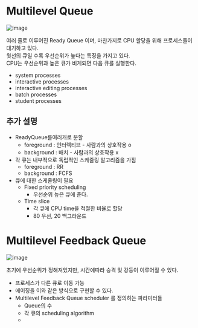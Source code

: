 # Multilevel Queue

![image](https://user-images.githubusercontent.com/50267433/141049759-c62ef45a-063d-4421-80d9-5298ad40fac6.png)

여러 줄로 이루어진 Ready Queue 이며, 마찬가지로 CPU 할당을 위해 프로세스들이 대기하고 있다.   
윗선의 큐일 수록 우선순위가 높다는 특징을 가지고 있다.   
CPU는 우선순위과 높은 큐가 비게되면 다음 큐를 실행한다.   
 
* system processes  
* interactive processes   
* interactive editing processes   
* batch processes  
* student processes   

## 추가 설명 

* ReadyQueue를여러개로 분할
    * foreground : 인터렉티브 - 사람과의 상호작용 o
    * background : 배치 - 사람과의 상호작용 x 
* 각 큐는 내부적으로 독립적인 스케줄링 알고리즘을 가짐 
    * foreground : RR 
    * background : FCFS
* 큐에 대한 스케줄링이 필요  
    * Fixed priority scheduling
        * 우선순위 높은 큐에 준다.   
    * Time slice  
        * 각 큐에 CPU time을 적절한 비율로 할당 
        * 80 우선, 20 백그라운드    

# Multilevel Feedback Queue
   
![image](https://user-images.githubusercontent.com/50267433/141050020-dd0d70a2-f9b8-4c19-a834-45071b3e968b.png)   
   
초기에 우선순위가 정해져있지만, 시간에따라 승격 및 강등이 이루어질 수 있다.   

* 프로세스가 다른 큐로 이동 가능 
* 에이징을 이와 같은 방식으로 구현할 수 있다.  
* Multilevel Feedback Queue scheduler 를 정의하는 파라미터들
    * Queue의 수
    * 각 큐의 scheduling algorithm
    * 

